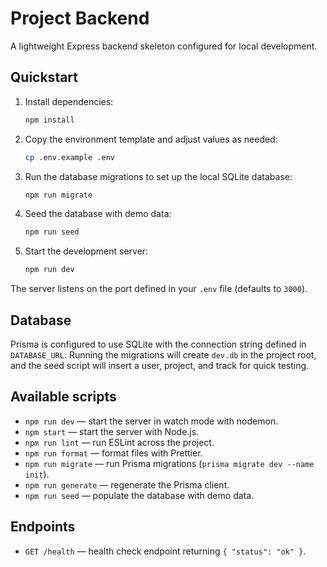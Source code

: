 # Project Backend

A lightweight Express backend skeleton configured for local development.

## Quickstart

1. Install dependencies:
   ```bash
   npm install
   ```
2. Copy the environment template and adjust values as needed:
   ```bash
   cp .env.example .env
   ```
3. Run the database migrations to set up the local SQLite database:
   ```bash
   npm run migrate
   ```
4. Seed the database with demo data:
   ```bash
   npm run seed
   ```
5. Start the development server:
   ```bash
   npm run dev
   ```

The server listens on the port defined in your `.env` file (defaults to `3000`).

## Database

Prisma is configured to use SQLite with the connection string defined in `DATABASE_URL`. Running the migrations will create `dev.db` in the project root, and the seed script will insert a user, project, and track for quick testing.

## Available scripts

- `npm run dev` &mdash; start the server in watch mode with nodemon.
- `npm start` &mdash; start the server with Node.js.
- `npm run lint` &mdash; run ESLint across the project.
- `npm run format` &mdash; format files with Prettier.
- `npm run migrate` &mdash; run Prisma migrations (`prisma migrate dev --name init`).
- `npm run generate` &mdash; regenerate the Prisma client.
- `npm run seed` &mdash; populate the database with demo data.

## Endpoints

- `GET /health` &mdash; health check endpoint returning `{ "status": "ok" }`.
